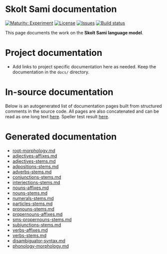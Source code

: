 # Skolt Sami documentation

[![Maturity: Experiment](https://img.shields.io/badge/Maturity-Experiment-black.svg)](https://giellalt.github.io/MaturityClassification.html)
[![License](https://img.shields.io/github/license/giellalt/lang-sms)](https://raw.githubusercontent.com/giellalt/lang-sms/develop/LICENSE)
[![Issues](https://img.shields.io/github/issues/giellalt/lang-sms)](https://github.com/giellalt/lang-sms/issues)
[![Build status](https://github.com/giellalt/lang-sms/workflows/Speller%20CI+CD/badge.svg)](https://github.com/giellalt/lang-sms/actions)

This page documents the work on the **Skolt Sami language model**. 

# Project documentation

* Add links to project specific documentation here as needed. Keep the documentation in the `docs/` directory.

# In-source documentation

Below is an autogenerated list of documentation pages built from structured comments in the source code. All pages are also concatenated and can be read as one long text [here](sms.md).
Speller test result [here](speller-report.html).

# Generated documentation
* [root-morphology.md](root-morphology.md)
* [adjectives-affixes.md](adjectives-affixes.md)
* [adjectives-stems.md](adjectives-stems.md)
* [adpositions-stems.md](adpositions-stems.md)
* [adverbs-stems.md](adverbs-stems.md)
* [conjunctions-stems.md](conjunctions-stems.md)
* [interjections-stems.md](interjections-stems.md)
* [nouns-affixes.md](nouns-affixes.md)
* [nouns-stems.md](nouns-stems.md)
* [numerals-stems.md](numerals-stems.md)
* [particles-stems.md](particles-stems.md)
* [pronouns-stems.md](pronouns-stems.md)
* [propernouns-affixes.md](propernouns-affixes.md)
* [sms-propernouns-stems.md](sms-propernouns-stems.md)
* [subjunctions-stems.md](subjunctions-stems.md)
* [verbs-affixes.md](verbs-affixes.md)
* [verbs-stems.md](verbs-stems.md)
* [disambiguator-syntax.md](disambiguator-syntax.md)
* [phonology-morphology.md](phonology-morphology.md)
